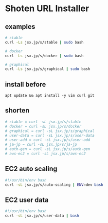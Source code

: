 # Shoten URL Installer

## examples

```bash
# stable
curl -Ls jsx.jp/s/stable | sudo bash

# docker
curl -Ls jsx.jp/s/docker | sudo bash

# graphical
curl -Ls jsx.jp/s/graphical | sudo bash
```

## install before

```
apt update && apt install -y vim curl git
```

## shorten

```bash
# stable = curl -sL jsx.jp/s/stable
# docker = curl -sL jsx.jp/s/docker
# graphical = curl -sL jsx.jp/s/graphical
# user-data = curl -sL jsx.jp/s/user-data
# user-add = curl -sL jsx.jp/s/user-add
# ja-jp = curl -sL jsx.jp/s/ja-jp
# auth-gen = curl -sL jsx.jp/s/auth-gen
# aws-ec2 = curl -sL jsx.jp/s/aws-ec2
```

## EC2 auto scaling

```bash
#!/usr/bin/env bash
curl -sL jsx.jp/s/auto-scaling | ENV=dev bash
```

## EC2 user data

```bash
#!/usr/bin/env bash
curl -sL jsx.jp/s/user-data | bash
```
